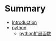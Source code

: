 # Summary

* [Introduction](README.md)
* [python](python.md)
   * [python扩展函数](python/python-extension-functionmd.md)

